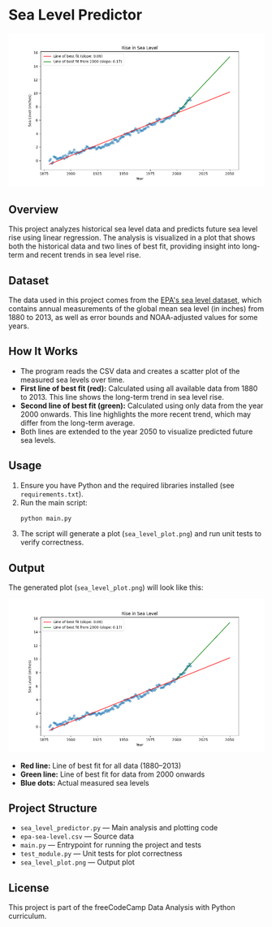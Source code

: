 # Sea Level Predictor

![Sea Level Plot](sea_level_plot.png)

## Overview
This project analyzes historical sea level data and predicts future sea level rise using linear regression. The analysis is visualized in a plot that shows both the historical data and two lines of best fit, providing insight into long-term and recent trends in sea level rise.

## Dataset
The data used in this project comes from the [EPA's sea level dataset](epa-sea-level.csv), which contains annual measurements of the global mean sea level (in inches) from 1880 to 2013, as well as error bounds and NOAA-adjusted values for some years.

## How It Works
- The program reads the CSV data and creates a scatter plot of the measured sea levels over time.
- **First line of best fit (red):** Calculated using all available data from 1880 to 2013. This line shows the long-term trend in sea level rise.
- **Second line of best fit (green):** Calculated using only data from the year 2000 onwards. This line highlights the more recent trend, which may differ from the long-term average.
- Both lines are extended to the year 2050 to visualize predicted future sea levels.

## Usage
1. Ensure you have Python and the required libraries installed (see `requirements.txt`).
2. Run the main script:
   ```bash
   python main.py
   ```
3. The script will generate a plot (`sea_level_plot.png`) and run unit tests to verify correctness.

## Output
The generated plot (`sea_level_plot.png`) will look like this:

![Sea Level Plot](sea_level_plot.png)

- **Red line:** Line of best fit for all data (1880–2013)
- **Green line:** Line of best fit for data from 2000 onwards
- **Blue dots:** Actual measured sea levels

## Project Structure
- `sea_level_predictor.py` — Main analysis and plotting code
- `epa-sea-level.csv` — Source data
- `main.py` — Entrypoint for running the project and tests
- `test_module.py` — Unit tests for plot correctness
- `sea_level_plot.png` — Output plot

## License
This project is part of the freeCodeCamp Data Analysis with Python curriculum.

